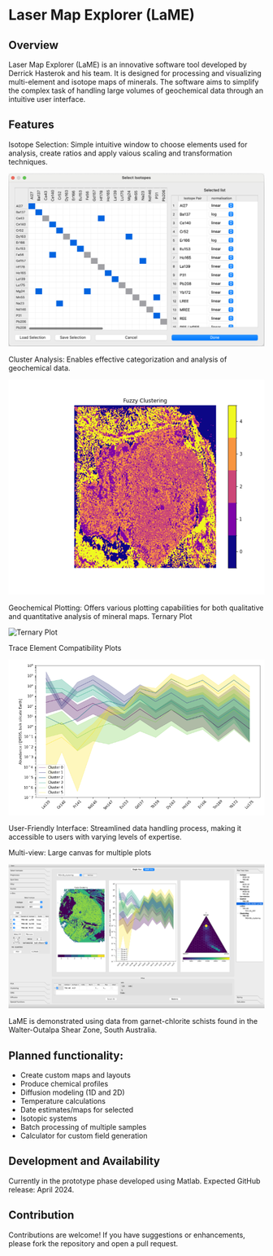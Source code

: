 
# Laser Map Explorer (LaME)

## Overview

Laser Map Explorer (LaME) is an innovative software tool developed by Derrick Hasterok and his team. It is designed for processing and visualizing multi-element and isotope maps of minerals. The software aims to simplify the complex task of handling large volumes of geochemical data through an intuitive user interface.

## Features

Isotope Selection: Simple intuitive window to choose elements used for analysis, create ratios and apply vaious scaling and transformation techniques.

![Isotope Selection Window](images/Isotope_selection.png)

Cluster Analysis: Enables effective categorization and analysis of geochemical data.

![Cluster Analysis](images/ws02_cluster_fuzzy_2_0.png)


Geochemical Plotting: Offers various plotting capabilities for both qualitative and quantitative analysis of mineral maps.
Ternary Plot

![Ternary Plot](images/ternary_plot.png)

Trace Element Compatibility Plots

![Tec Analysis](images/n-dim_plot.png)


User-Friendly Interface: Streamlined data handling process, making it accessible to users with varying levels of expertise.

Multi-view: Large canvas for multiple plots


![Mulit-view Interface](images/TR3-06_Multiview_2.png)

LaME is demonstrated using data from garnet-chlorite schists found in the Walter-Outalpa Shear Zone, South Australia.

## Planned functionality:

* Create custom maps and layouts
* Produce chemical profiles
* Diffusion modeling (1D and 2D)
* Temperature calculations
* Date estimates/maps for selected
* Isotopic systems
* Batch processing of multiple samples
* Calculator for custom field generation


## Development and Availability

Currently in the prototype phase developed using Matlab.
Expected GitHub release: April 2024.


## Contribution

Contributions are welcome! If you have suggestions or enhancements, please fork the repository and open a pull request.


